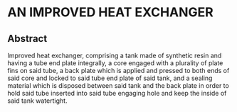 # AN IMPROVED HEAT EXCHANGER

## Abstract
Improved heat exchanger, comprising a tank made of synthetic resin and having a tube end plate integrally, a core engaged with a plurality of plate fins on said tube, a back plate which is applied and pressed to both ends of said core and locked to said tube end plate of said tank, and a sealing material which is disposed between said tank and the back plate in order to hold said tube inserted into said tube engaging hole and keep the inside of said tank watertight.